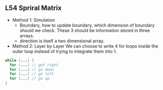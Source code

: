 ## L54 Spriral Matrix
- Method 1: Simulation
  - Boundary, how to update boundary, which dimension of boundary should we check. These 3 should be information stored in three arrays.
  - direction is itself a two dimensional array.
- Method 2: Layer by Layer
We can choose to write 4 for loops inside the outer loop instead of trying to integrate them into 1.
```java
while (...) {
  for (...) // got right
  for (...) // go down
  for (...) // go left
  for (...) // go up
}
```

## 
